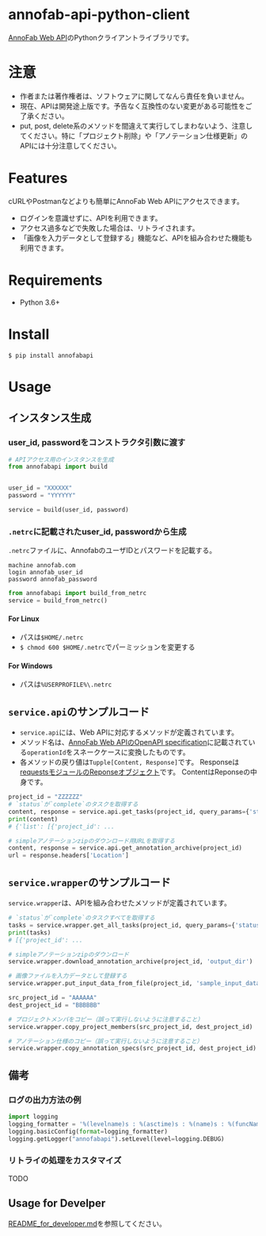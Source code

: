 # annofab-api-python-client
[AnnoFab Web API](https://annofab.com/docs/api/)のPythonクライアントライブラリです。


# 注意
* 作者または著作権者は、ソフトウェアに関してなんら責任を負いません。
* 現在、APIは開発途上版です。予告なく互換性のない変更がある可能性をご了承ください。
* put, post, delete系のメソッドを間違えて実行してしまわないよう、注意してください。特に「プロジェクト削除」や「アノテーション仕様更新」のAPIには十分注意してください。
 


# Features
cURLやPostmanなどよりも簡単にAnnoFab Web APIにアクセスできます。

* ログインを意識せずに、APIを利用できます。
* アクセス過多などで失敗した場合は、リトライされます。
* 「画像を入力データとして登録する」機能など、APIを組み合わせた機能も利用できます。



# Requirements
* Python 3.6+

# Install

```
$ pip install annofabapi
```

# Usage

## インスタンス生成

### user_id, passwordをコンストラクタ引数に渡す

```python
# APIアクセス用のインスタンスを生成
from annofabapi import build


user_id = "XXXXXX"
password = "YYYYYY"

service = build(user_id, password)
```

### `.netrc`に記載されたuser_id, passwordから生成
`.netrc`ファイルに、AnnofabのユーザIDとパスワードを記載する。

```plain:.netrc
machine annofab.com
login annofab_user_id
password annofab_password
```

```python
from annofabapi import build_from_netrc
service = build_from_netrc()
```


#### For Linux
* パスは`$HOME/.netrc`
* `$ chmod 600 $HOME/.netrc`でパーミッションを変更する



#### For Windows
* パスは`%USERPROFILE%\.netrc`


## `service.api`のサンプルコード

* `service.api`には、Web APIに対応するメソッドが定義されています。
* メソッド名は、[AnnoFab Web APIのOpenAPI specification](https://annofab.com/docs/api/swagger.yaml)に記載されている`operationId`をスネークケースに変換したものです。
* 各メソッドの戻り値は`Tupple[Content, Response]`です。
Responseは[requestsモジュールのReponseオブジェクト](https://2.python-requests.org/en/master/api/#requests.Response)です。
ContentはReponseの中身です。

```python
project_id = "ZZZZZZ"
# `status`が`complete`のタスクを取得する
content, response = service.api.get_tasks(project_id, query_params={'status': 'complete'})
print(content)
# {'list': [{'project_id': ...

# simpleアノテーションzipのダウンロード用URLを取得する
content, response = service.api.get_annotation_archive(project_id)
url = response.headers['Location']
```

## `service.wrapper`のサンプルコード

`service.wrapper`は、APIを組み合わせたメソッドが定義されています。


```python
# `status`が`complete`のタスクすべてを取得する
tasks = service.wrapper.get_all_tasks(project_id, query_params={'status': 'complete'})
print(tasks)
# [{'project_id': ...

# simpleアノテーションzipのダウンロード
service.wrapper.download_annotation_archive(project_id, 'output_dir')

# 画像ファイルを入力データとして登録する
service.wrapper.put_input_data_from_file(project_id, 'sample_input_data_id', f'sample.png')

src_project_id = "AAAAAA"
dest_project_id = "BBBBBB"

# プロジェクトメンバをコピー（誤って実行しないように注意すること）
service.wrapper.copy_project_members(src_project_id, dest_project_id)

# アノテーション仕様のコピー（誤って実行しないように注意すること）
service.wrapper.copy_annotation_specs(src_project_id, dest_project_id)
```

## 備考

### ログの出力方法の例

```python
import logging
logging_formatter = '%(levelname)s : %(asctime)s : %(name)s : %(funcName)s : %(message)s'
logging.basicConfig(format=logging_formatter)
logging.getLogger("annofabapi").setLevel(level=logging.DEBUG)
```

### リトライの処理をカスタマイズ
TODO


## Usage for Develper
[README_for_developer.md](README_for_developer.md)を参照してください。
